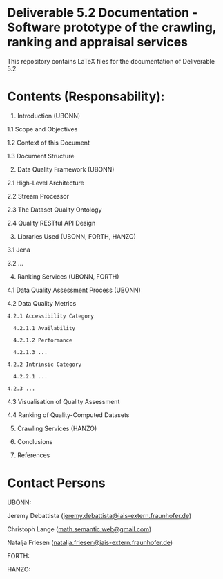 Deliverable 5.2 Documentation - Software prototype of the crawling, ranking and appraisal services
==================================================================================================

This repository contains LaTeX files for the documentation of Deliverable 5.2

Contents (Responsability):
==========================

1. Introduction (UBONN)

  1.1 Scope and Objectives
  
  1.2 Context of this Document
  
  1.3 Document Structure

2. Data Quality Framework (UBONN)

  2.1 High-Level Architecture
  
  2.2 Stream Processor
  
  2.3 The Dataset Quality Ontology
  
  2.4 Quality RESTful API Design
  
3. Libraries Used (UBONN, FORTH, HANZO)

  3.1 Jena
  
  3.2 ...

4. Ranking Services (UBONN, FORTH)

  4.1 Data Quality Assessment Process (UBONN)
  
  4.2 Data Quality Metrics
  
    4.2.1 Accessibility Category
  
      4.2.1.1 Availability
  
      4.2.1.2 Performance
  
      4.2.1.3 ...
  
    4.2.2 Intrinsic Category
  
      4.2.2.1 ...
  
    4.2.3 ...
  
  4.3 Visualisation of Quality Assessment
  
  4.4 Ranking of Quality-Computed Datasets

5. Crawling Services (HANZO)

6. Conclusions

7. References


Contact Persons
===============

UBONN: 
 
  Jeremy Debattista (jeremy.debattista@iais-extern.fraunhofer.de)
  
  Christoph Lange (math.semantic.web@gmail.com)
  
  Natalja Friesen (natalja.friesen@iais-extern.fraunhofer.de)
  
FORTH:

HANZO:
